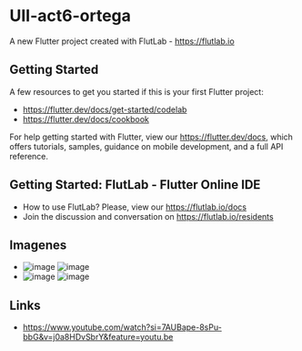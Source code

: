 # UII-act6-ortega

A new Flutter project created with FlutLab - https://flutlab.io

## Getting Started

A few resources to get you started if this is your first Flutter project:

- https://flutter.dev/docs/get-started/codelab
- https://flutter.dev/docs/cookbook

For help getting started with Flutter, view our
https://flutter.dev/docs, which offers tutorials,
samples, guidance on mobile development, and a full API reference.

## Getting Started: FlutLab - Flutter Online IDE

- How to use FlutLab? Please, view our https://flutlab.io/docs
- Join the discussion and conversation on https://flutlab.io/residents
## Imagenes
- ![image](https://github.com/MAOMOrtega15/UII-act6-ortega/assets/143548416/4dcf7522-c19e-4950-bb20-97419269b1fd) ![image](https://github.com/MAOMOrtega15/UII-act6-ortega/assets/143548416/4816b525-7c69-463c-8205-a205c2ca74ff)
- ![image](https://github.com/MAOMOrtega15/UII-act6-ortega/assets/143548416/54e1d7c2-8528-44fa-8474-a4198df59940) ![image](https://github.com/MAOMOrtega15/UII-act6-ortega/assets/143548416/794b7cb8-0626-4f5e-a48f-afa8c0e0253f)


## Links
- https://www.youtube.com/watch?si=7AUBape-8sPu-bbG&v=j0a8HDvSbrY&feature=youtu.be




